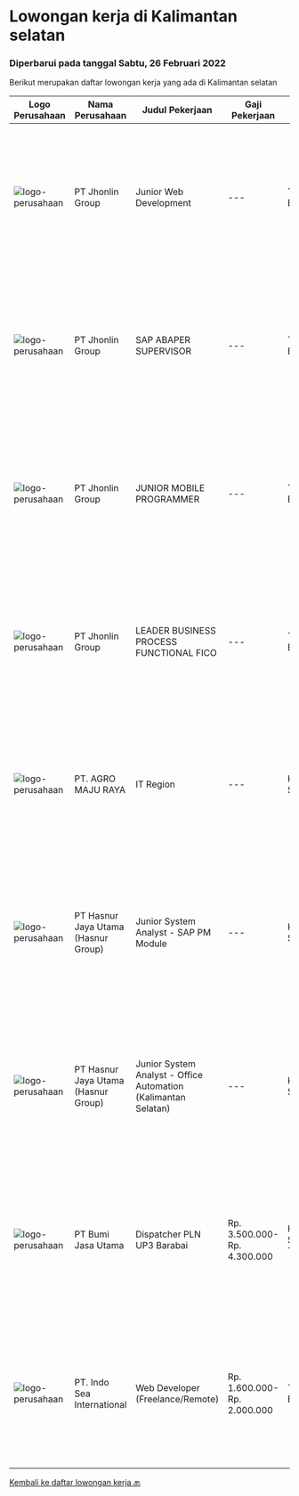 
  # Lowongan kerja di Kalimantan selatan

  ### Diperbarui pada tanggal Sabtu, 26 Februari 2022

  Berikut merupakan daftar lowongan kerja yang ada di Kalimantan selatan

  |Logo Perusahaan | Nama Perusahaan | Judul Pekerjaan | Gaji Pekerjaan | Lokasi | Deskripsi | Tanggal diunggah | Pranala |
  | -------------- | --------------- | --------------- | --------- | --------- | -------------- | ------- | ----------- |
  |![logo-perusahaan](https://image-service-cdn.seek.com.au/47e34ffd247cc9d7db635bf7ee1b3eacfc7f3275/ee4dce1061f3f616224767ad58cb2fc751b8d2dc)|PT Jhonlin Group|Junior Web Development|---|Tanah Bumbu|Proven working experience in web programming 2+ years' experience of working on a Web Programmer or Developer position Familiarity with programming...|Kamis, 24 Februari 2022|https://www.jobstreet.co.id/id/job/junior-web-development-3791111?token=0~14136821-10f3-4f0f-bab0-0d9f0156f0fc&sectionRank=1&jobId=jobstreet-id-job-3791111|
|![logo-perusahaan](https://image-service-cdn.seek.com.au/47e34ffd247cc9d7db635bf7ee1b3eacfc7f3275/ee4dce1061f3f616224767ad58cb2fc751b8d2dc)|PT Jhonlin Group|SAP ABAPER SUPERVISOR|---|Tanah Bumbu|Bachelor's Degree is required, preferably at postgraduate level, in Information Technology, Business Information Systems or related disciplines....|Kamis, 24 Februari 2022|https://www.jobstreet.co.id/id/job/sap-abaper-supervisor-3791127?token=0~14136821-10f3-4f0f-bab0-0d9f0156f0fc&sectionRank=2&jobId=jobstreet-id-job-3791127|
|![logo-perusahaan](https://image-service-cdn.seek.com.au/47e34ffd247cc9d7db635bf7ee1b3eacfc7f3275/ee4dce1061f3f616224767ad58cb2fc751b8d2dc)|PT Jhonlin Group|JUNIOR MOBILE PROGRAMMER|---|Tanah Bumbu|Bachelor Degree in Computer Science or IT with minimum 2 years experiences. Familiar with Android, IOS Mobile, Web, React Native, Xamarin, OOP, Java...|Kamis, 24 Februari 2022|https://www.jobstreet.co.id/id/job/junior-mobile-programmer-3791118?token=0~14136821-10f3-4f0f-bab0-0d9f0156f0fc&sectionRank=3&jobId=jobstreet-id-job-3791118|
|![logo-perusahaan](https://image-service-cdn.seek.com.au/47e34ffd247cc9d7db635bf7ee1b3eacfc7f3275/ee4dce1061f3f616224767ad58cb2fc751b8d2dc)|PT Jhonlin Group|LEADER BUSINESS PROCESS FUNCTIONAL FICO|---|Tanah Bumbu|KUALIFIKASI : Bachelor's Degree is required, preferably at postgraduate level, in Information Technology, Business Information Systems or related...|Senin, 21 Februari 2022|https://www.jobstreet.co.id/id/job/leader-business-process-functional-fico-3797214?token=0~14136821-10f3-4f0f-bab0-0d9f0156f0fc&sectionRank=4&jobId=jobstreet-id-job-3797214|
|![logo-perusahaan](https://us.123rf.com/450wm/pavelstasevich/pavelstasevich1811/pavelstasevich181101027/112815900-stock-vector-no-image-available-icon-flat-vector.jpg?ver=6)|PT. AGRO MAJU RAYA|IT Region|---|Kalimantan Selatan|KUALIFIKASI• Umur maksimal 35 tahun.• Pendidikan Minimal DIII/ S1 Teknik Informatika.• Pengalaman Minimal 2 Tahun.•Memiliki Kemampuan : PHP, MySQL,...|Kamis, 17 Februari 2022|https://www.jobstreet.co.id/id/job/it-region-3793618?token=0~14136821-10f3-4f0f-bab0-0d9f0156f0fc&sectionRank=5&jobId=jobstreet-id-job-3793618|
|![logo-perusahaan](https://image-service-cdn.seek.com.au/ce6f66b5ddea48c0961eddc201a535616844de99/ee4dce1061f3f616224767ad58cb2fc751b8d2dc)|PT Hasnur Jaya Utama (Hasnur Group)|Junior System Analyst - SAP PM Module|---|Kalimantan Selatan|Job Spesification :  Analyze and solving problem of system error Provide consulting activity Configuration and customizing SAP PM Develop system as...|Selasa, 08 Februari 2022|https://www.jobstreet.co.id/id/job/junior-system-analyst-sap-pm-module-3783242?token=0~14136821-10f3-4f0f-bab0-0d9f0156f0fc&sectionRank=6&jobId=jobstreet-id-job-3783242|
|![logo-perusahaan](https://image-service-cdn.seek.com.au/ce6f66b5ddea48c0961eddc201a535616844de99/ee4dce1061f3f616224767ad58cb2fc751b8d2dc)|PT Hasnur Jaya Utama (Hasnur Group)|Junior System Analyst - Office Automation (Kalimantan Selatan)|---|Kalimantan Selatan|Job Requirements: Pendidikan min. S1 Teknik Komputer, Teknik Informatika, Ilmu Komputer. Fresh Graduate dipersilahkan melamar. Memiliki kemampuan...|Senin, 31 Januari 2022|https://www.jobstreet.co.id/id/job/junior-system-analyst-office-automation-kalimantan-selatan-3774470?token=0~14136821-10f3-4f0f-bab0-0d9f0156f0fc&sectionRank=7&jobId=jobstreet-id-job-3774470|
|![logo-perusahaan](https://image-service-cdn.seek.com.au/e9f84890820df52bb889c077ed46a4d3a564f741/ee4dce1061f3f616224767ad58cb2fc751b8d2dc)|PT Bumi Jasa Utama|Dispatcher PLN UP3 Barabai|Rp. 3.500.000-Rp. 4.300.000|Hulu Sungai Tengah|Tanggung Jawab Pekerjaan * Monitoring dan kontrol kendaraan Collect dan rekapitulasi SPD/ Lembur Driver Melengkapi dan follow up berkas tagihan...|Senin, 07 Februari 2022|https://www.jobstreet.co.id/id/job/dispatcher-pln-up3-barabai-3782090?token=0~14136821-10f3-4f0f-bab0-0d9f0156f0fc&sectionRank=8&jobId=jobstreet-id-job-3782090|
|![logo-perusahaan](https://image-service-cdn.seek.com.au/5a8c6eb77420a38bdd6fdcee3aff30c25b30b3d8/ee4dce1061f3f616224767ad58cb2fc751b8d2dc)|PT. Indo Sea International|Web Developer (Freelance/Remote)|Rp. 1.600.000-Rp. 2.000.000|Tanah Bumbu|Kualifikasi : Usia maksimal 30 Tahun Pendidikan minimal D3/S1 Teknik Informatika / Sistem Informatika / Manajemen Informatika / Ilmu Komputer...|Senin, 31 Januari 2022|https://www.jobstreet.co.id/id/job/web-developer-freelance-remote-3774265?token=0~14136821-10f3-4f0f-bab0-0d9f0156f0fc&sectionRank=9&jobId=jobstreet-id-job-3774265|


  [Kembali ke daftar lowongan kerja 🔙](../README.md#daftar-lowongan-kerja)
  